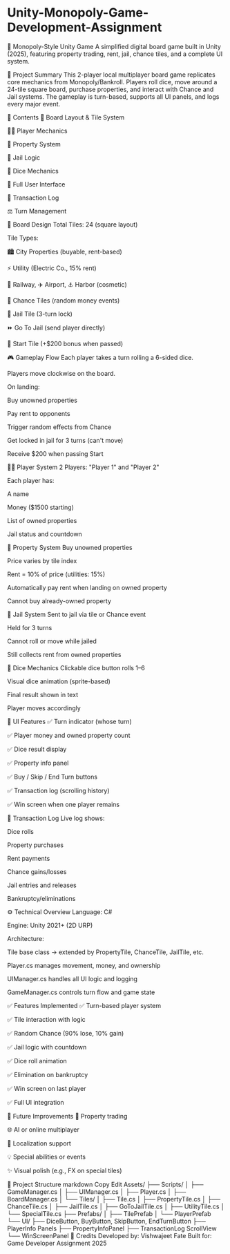# Unity-Monopoly-Game-Development-Assignment

🎲 Monopoly-Style Unity Game
A simplified digital board game built in Unity (2025), featuring property trading, rent, jail, chance tiles, and a complete UI system.

📆 Project Summary
This 2-player local multiplayer board game replicates core mechanics from Monopoly/Bankroll. Players roll dice, move around a 24-tile square board, purchase properties, and interact with Chance and Jail systems. The gameplay is turn-based, supports all UI panels, and logs every major event.

📂 Contents
🧱 Board Layout & Tile System

🧍‍♂️ Player Mechanics

💸 Property System

🚓 Jail Logic

🎲 Dice Mechanics

🎨 Full User Interface

🧾 Transaction Log

⚖️ Turn Management

🧱 Board Design
Total Tiles: 24 (square layout)

Tile Types:

🏙 City Properties (buyable, rent-based)

⚡ Utility (Electric Co., 15% rent)

🚆 Railway, ✈️ Airport, ⚓ Harbor (cosmetic)

🎲 Chance Tiles (random money events)

🚓 Jail Tile (3-turn lock)

⏩ Go To Jail (send player directly)

🌟 Start Tile (+$200 bonus when passed)

🎮 Gameplay Flow
Each player takes a turn rolling a 6-sided dice.

Players move clockwise on the board.

On landing:

Buy unowned properties

Pay rent to opponents

Trigger random effects from Chance

Get locked in jail for 3 turns (can't move)

Receive $200 when passing Start

🧍‍♂️ Player System
2 Players: "Player 1" and "Player 2"

Each player has:

A name

Money ($1500 starting)

List of owned properties

Jail status and countdown

💸 Property System
Buy unowned properties

Price varies by tile index

Rent = 10% of price (utilities: 15%)

Automatically pay rent when landing on owned property

Cannot buy already-owned property

🚓 Jail System
Sent to jail via tile or Chance event

Held for 3 turns

Cannot roll or move while jailed

Still collects rent from owned properties

🎲 Dice Mechanics
Clickable dice button rolls 1–6

Visual dice animation (sprite-based)

Final result shown in text

Player moves accordingly

🎨 UI Features
✅ Turn indicator (whose turn)

✅ Player money and owned property count

✅ Dice result display

✅ Property info panel

✅ Buy / Skip / End Turn buttons

✅ Transaction log (scrolling history)

✅ Win screen when one player remains

🧾 Transaction Log
Live log shows:

Dice rolls

Property purchases

Rent payments

Chance gains/losses

Jail entries and releases

Bankruptcy/eliminations

⚙️ Technical Overview
Language: C#

Engine: Unity 2021+ (2D URP)

Architecture:

Tile base class → extended by PropertyTile, ChanceTile, JailTile, etc.

Player.cs manages movement, money, and ownership

UIManager.cs handles all UI logic and logging

GameManager.cs controls turn flow and game state

✅ Features Implemented
✅ Turn-based player system

✅ Tile interaction with logic

✅ Random Chance (90% lose, 10% gain)

✅ Jail logic with countdown

✅ Dice roll animation

✅ Elimination on bankruptcy

✅ Win screen on last player

✅ Full UI integration

🧠 Future Improvements
🔁 Property trading

🌐 AI or online multiplayer

💬 Localization support

💡 Special abilities or events

✨ Visual polish (e.g., FX on special tiles)

📁 Project Structure
markdown
Copy
Edit
Assets/
├── Scripts/
│   ├── GameManager.cs
│   ├── UIManager.cs
│   ├── Player.cs
│   ├── BoardManager.cs
│   └── Tiles/
│       ├── Tile.cs
│       ├── PropertyTile.cs
│       ├── ChanceTile.cs
│       ├── JailTile.cs
│       ├── GoToJailTile.cs
│       ├── UtilityTile.cs
│       └── SpecialTile.cs
├── Prefabs/
│   ├── TilePrefab
│   └── PlayerPrefab
└── UI/
    ├── DiceButton, BuyButton, SkipButton, EndTurnButton
    ├── PlayerInfo Panels
    ├── PropertyInfoPanel
    ├── TransactionLog ScrollView
    └── WinScreenPanel
🏁 Credits
Developed by: Vishwajeet Fate
Built for: Game Developer Assignment 2025
